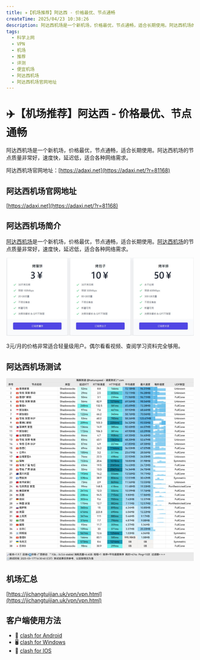 ```yaml
---
title: ✈️【机场推荐】阿达西 - 价格最优、节点通畅
createTime: 2025/04/23 10:38:26
description: 阿达西机场是一个新机场，价格最优，节点通畅，适合长期使用。阿达西机场的节点质量非常好，速度快，延迟低，适合各种网络需求。
tags:
  - 科学上网
  - VPN
  - 机场
  - 推荐
  - 评测
  - 便宜机场
  - 阿达西机场
  - 阿达西机场官网地址
---
```

# ✈️【机场推荐】阿达西 - 价格最优、节点通畅

阿达西机场是一个新机场，价格最优，节点通畅，适合长期使用。阿达西机场的节点质量非常好，速度快，延迟低，适合各种网络需求。

阿达西机场官网地址：[https://adaxi.net](https://adaxi.net/?r=81168)

<!-- more -->

## 阿达西机场官网地址

[https://adaxi.net](https://adaxi.net/?r=81168)

## 阿达西机场简介

[阿达西机场](https://adaxi.net/?r=81168)是一个新机场，价格最优，节点通畅，适合长期使用。[阿达西机场](https://adaxi.net/?r=81168)的节点质量非常好，速度快，延迟低，适合各种网络需求。

![阿达西机场简介](images/机场推荐阿达西/image.png)

3元/月的价格非常适合轻量级用户。偶尔看看视频、查阅学习资料完全够用。

## 阿达西机场测试

![阿达西机场测试](images/机场推荐阿达西/image-1.png)

## 机场汇总

[https://jichangtuijian.uk/vpn/vpn.html](https://jichangtuijian.uk/vpn/vpn.html)

## 客户端使用方法

- 📱 [clash for Android](https://jichangtuijian.uk/article/clashforAndroid.html)
- 🖥 [clash for Windows](https://jichangtuijian.uk/article/clash.html)
- 🍎 [clash for IOS](https://jichangtuijian.uk/article/Shadowrocket.html)

<gitalk/>